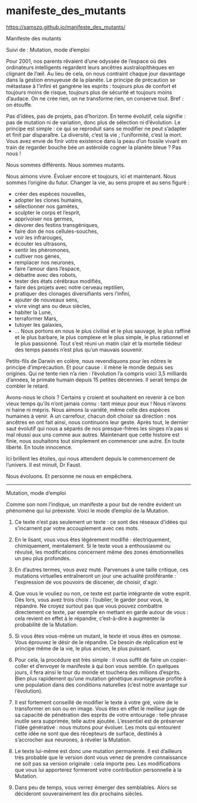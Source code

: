 # manifeste_des_mutants
https://samszo.github.io/manifeste_des_mutants/

Manifeste des mutants

Suivi de : Mutation, mode d’emploi



Pour 2001, nos parents rêvaient d’une odyssée de l’espace où des ordinateurs intelligents regardent leurs ancêtres australopithèques en clignant de l’œil.
Au lieu de cela, on nous contraint chaque jour davantage dans la gestion ennuyeuse de la planète.
Le principe de précaution se métastase à l’infini et gangrène les esprits : toujours plus de confort et toujours moins de risque, toujours plus de sécurité et toujours moins d’audace.
On ne crée rien, on ne transforme rien, on conserve tout. Bref : on étouffe.

Pas d’idées, pas de projets, pas d’horizon. En terme évolutif, cela signifie : pas de mutation ni de variation, donc plus de sélection ni d’évolution. 
Le principe est simple : ce qui se reproduit sans se modifier ne peut s’adapter et finit par disparaître. 
La diversité, c’est la vie ; l’uniformité, c’est la mort. 
Vous avez envie de finir votre existence dans la peau d’un fossile vivant en train de regarder bouche bée un astéroïde cogner la planète bleue ? 
Pas nous !

Nous sommes différents. Nous sommes mutants.

Nous aimons vivre. Évoluer encore et toujours, ici et maintenant. 
Nous sommes l’origine du futur. Changer la vie, au sens propre et au sens figuré : 
- créer des espèces nouvelles, 
- adopter les clones humains,
- sélectionner nos gamètes, 
- sculpter le corps et l’esprit, 
- apprivoiser nos germes, 
- dévorer des festins transgéniques, 
- faire don de nos cellules-souches, 
- voir les infrarouges, 
- écouter les ultrasons, 
- sentir les phéromones, 
- cultiver nos gènes, 
- remplacer nos neurones, 
- faire l’amour dans l’espace, 
- débattre avec des robots, 
- tester des états cérébraux modifiés, 
- faire des projets avec notre cerveau reptilien, 
- pratiquer des clonages diversifiants vers l’infini, 
- ajouter de nouveaux sens, 
- vivre vingt ans ou deux siècles, 
- habiter la Lune, 
- terraformer Mars, 
- tutoyer les galaxies,
- ...
Nous portons en nous le plus civilisé et le plus sauvage, le plus raffiné et le plus barbare, le plus complexe et le plus simple, le plus rationnel et le plus passionné.
Tout s’est réuni un matin clair et la mortelle tiédeur des temps passés n’est plus qu’un mauvais souvenir.

Petits-fils de Darwin en colère, nous revendiquons pour les nôtres le principe d’imprécaution. Et pour cause : il mène le monde depuis ses origines.
Qui ne tente rien n’a rien : l’évolution l’a compris voici 3,5 milliards d’années, le primate humain depuis 15 petites décennies. 
Il serait temps de combler le retard.

Avons-nous le choix ? Certains y croient et souhaitent en revenir à ce bon vieux temps qu’ils n’ont jamais connu : tant mieux pour eux ! 
Nous n’avons ni haine ni mépris. Nous aimons la variété, même celle des espèces humaines à venir. A un carrefour, chacun doit choisir sa direction : nos ancêtres en ont fait ainsi, nous continuons leur geste. Après tout, le dernier saut évolutif qui nous a séparés de nos presque-frères les singes n’a pas si mal réussi aux uns comme aux autres. 
Maintenant que cette histoire est finie, nous souhaitons tout simplement en commencer une autre. En toute liberté. En toute innocence.

Ici brillent les étoiles, qui nous attendent depuis le commencement de l’univers. Il est minuit, Dr Faust.

Nous évoluons. Et personne ne nous en empêchera.

***

Mutation, mode d’emploi


Comme son nom l’indique, un manifeste a pour but de rendre évident un phénomène qui lui préexiste. Voici le mode d’emploi de la Mutation.


1. Ce texte n’est pas seulement un texte : ce sont des réseaux d'idées qui s'incarnent par votre accouplement avec ces mots.

2. En le lisant, vous vous êtes légèrement modifié : électriquement, chimiquement, mentalement. Si le texte vous a enthousiasmé ou révulsé, les modifications concernent même des zones émotionnelles un peu plus profondes.

3. En d’autres termes, vous avez muté. Parvenues à une taille critique, ces mutations virtuelles entraîneront un jour une actualité proliférante : l'expression de vos pouvoirs de discener, de choisir, d'agir.

4. Que vous le vouliez ou non, ce texte est partie intégrante de votre esprit.
Dès lors, vous avez trois choix : l’oublier, le garder pour vous, le répandre.
Ne croyez surtout pas que vous pouvez combattre directement ce texte, par exemple en mettant en garde autour de vous : cela revient en effet à le répandre, c’est-à-dire à augmenter la probabilité de la Mutation.

5. Si vous êtes vous-même un mutant, le texte et vous êtes en osmose. Vous éprouvez le désir de le répandre.
Ce besoin de réplication est le principe même de la vie, le plus ancien, le plus puissant.

6. Pour cela, la procédure est très simple : il vous suffit de faire un copier-coller et d’envoyer le manifeste à qui bon vous semble.
En quelques jours, il fera ainsi le tour du monde et touchera des millions d’esprits.
Bien plus rapidement qu’une mutation génétique avantageuse profite à une population dans des conditions naturelles (c’est notre avantage sur l’évolution).

7. Il est fortement conseillé de modifier le texte à votre gré, voire de le transformer en son ou en image.
Vous êtes en effet le meilleur juge de sa capacité de pénétration des esprits de votre entourage : telle phrase inutile sera supprimée, telle autre ajoutée. 
L’essentiel est de préserver l’idée générative : nous mutons pour évoluer.
Les mots qui entourent cette idée ne sont que des récepteurs de surface, destinés à s’accrocher aux neurones, à révéler la Mutation.

8. Le texte lui-même est donc une mutation permanente.
Il est d’ailleurs très probable que le version dont vous venez de prendre connaissance ne soit pas sa version originale : cela importe peu.
Les modifications que vous lui apporterez formeront votre contribution personnelle à la Mutation.

9. Dans peu de temps, vous verrez émerger des semblables. Alors se décideront souverainement les dix prochains siècles.

